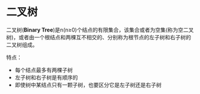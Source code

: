 # 二叉树

二叉树(**Binary Tree**)是n(n≥0)个结点的有限集合，该集合或者为空集(称为空二叉树)，或者由一个根结点和两棵互不相交的、分别称为根节点的左子树和右子树的二叉树组成。

特点：

+ 每个结点最多有两棵子树
+ 左子树和右子树是有顺序的
+ 即使树中某结点只有一颗子树，也要区分它是左子树还是右子树

